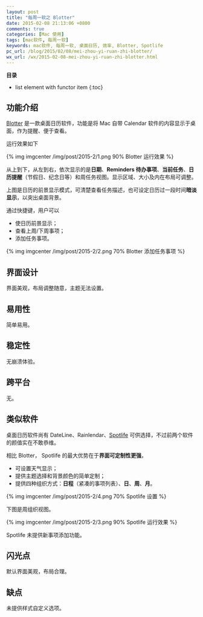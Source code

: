 ```yaml
---
layout: post
title: "每周一软之 Blotter"
date: 2015-02-08 21:13:06 +0800
comments: true
categories: [Mac 使用]
tags: [mac软件, 每周一软]
keywords: mac软件, 每周一软, 桌面日历, 效率, Blotter, Spotlife
pc_url: /blog/2015/02/08/mei-zhou-yi-ruan-zhi-blotter/
wx_url: /wx/2015-02-08-mei-zhou-yi-ruan-zhi-blotter.html
---
```


__目录__

* list element with functor item
{:toc}

<!-- excerpt start -->

## 功能介绍

[Blotter](http://wireload.net/products/blotter/) 是一款桌面日历软件，功能是将 Mac 自带 Calendar 软件的内容显示于桌面，作为提醒、便于查看。

运行效果如下

{% img imgcenter /img/post/2015-2/1.png 90% Blotter 运行效果 %}

从上到下，从左到右，依次显示的是**日期**、**Reminders 待办事项**、**当前任务**、**日历提醒**（节假日、纪念日等）和周任务视图。显示区域、大小及内在布局可调整。

上图是日历的前景显示模式，可清楚查看任务描述，也可设定日历过一段时间**暗淡显示**，以突出桌面背景。

<!-- excerpt end -->

通过快捷键，用户可以

- 使日历前景显示；
- 查看上周/下周事项；
- 添加任务事项。

{% img imgcenter /img/post/2015-2/2.png 70% Blotter 添加任务事项 %}

## 界面设计

界面美观，布局调整随意，主题无法设置。

## 易用性

简单易用。

## 稳定性

无崩溃体验。

##  跨平台

无。

##  类似软件

桌面日历软件尚有 DateLine、Rainlendar、[Spotlife](http://www.chronosnet.com/Products/spotlife.html) 可供选择，不过前两个软件的颜值实在不敢恭维。

相比 Blotter， Spotlife 的最大优势在于**界面可定制性更强**，

- 可设置天气显示；
- 提供主题选择和背景颜色的简单定制；
- 提供四种组织方式：**日程**（紧凑的事项列表）、**日**、**周**、**月**。

{% img imgcenter /img/post/2015-2/4.png 70% Spotlife 设置 %}

下图是周组织视图。

{% img imgcenter /img/post/2015-2/3.png 90% Spotlife 运行效果 %}

Spotlife 未提供新事项添加功能。

##  闪光点

默认界面美观，布局合理。

##  缺点

未提供样式自定义选项。